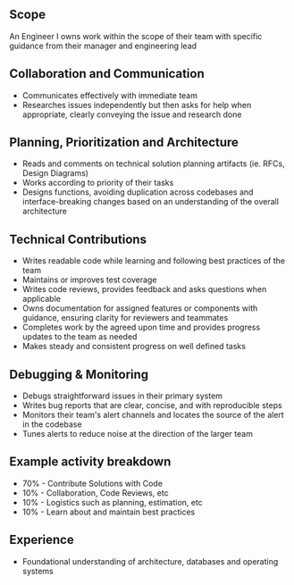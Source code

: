 ## Scope
An Engineer I owns work within the scope of their team with specific guidance from their manager and engineering lead

## Collaboration and Communication
- Communicates effectively with immediate team
- Researches issues independently but then asks for help when appropriate, clearly conveying the issue and research done

## Planning, Prioritization and Architecture
- Reads and comments on technical solution planning artifacts (ie. RFCs, Design Diagrams)
- Works according to priority of their tasks
- Designs functions, avoiding duplication across codebases and interface-breaking changes based on an understanding of the overall architecture
	
## Technical Contributions
- Writes readable code while learning and following best practices of the team
- Maintains or improves test coverage 
- Writes code reviews, provides feedback and asks questions when applicable
- Owns documentation for assigned features or components with guidance, ensuring clarity for reviewers and teammates
- Completes work by the agreed upon time and provides progress updates to the team as needed
- Makes steady and consistent progress on well defined tasks
	
## Debugging & Monitoring
- Debugs straightforward issues in their primary system
- Writes bug reports that are clear, concise, and with reproducible steps
- Monitors their team's alert channels and locates the source of the alert in the codebase
- Tunes alerts to reduce noise at the direction of the larger team

## Example activity breakdown
- 70% - Contribute Solutions with Code
- 10% - Collaboration, Code Reviews, etc
- 10% - Logistics such as planning, estimation, etc
- 10% - Learn about and maintain best practices

## Experience
- Foundational understanding of architecture, databases and operating systems
